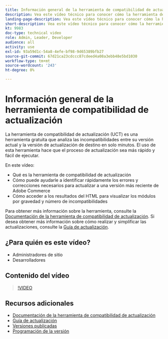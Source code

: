 ```yaml
---
title: Información general de la herramienta de compatibilidad de actualización
description: Vea este vídeo técnico para conocer cómo la herramienta de compatibilidad de actualización puede hacer que su próxima actualización sea más fácil, barata y rápida.
landing-page-description: Vea este vídeo técnico para conocer cómo la herramienta de compatibilidad de actualización puede hacer que su próxima actualización sea más fácil, barata y rápida.
short-description: Vea este vídeo técnico para conocer cómo la herramienta de compatibilidad de actualización puede hacer que su próxima actualización sea más fácil, barata y rápida.
kt: 9983
doc-type: technical video
role: Admin, Leader, Developer
audience: all
activity: use
exl-id: 93a59d1c-54a8-4efe-bf98-9d65389bfb27
source-git-commit: 67d21ca23cdccc87cdeed4a08a3ebb48e5bd1030
workflow-type: tm+mt
source-wordcount: '243'
ht-degree: 0%

---
```


# Información general de la herramienta de compatibilidad de actualización

La herramienta de compatibilidad de actualización (UCT) es una herramienta gratuita que analiza las incompatibilidades entre su versión actual y la versión de actualización de destino en solo minutos. El uso de esta herramienta hace que el proceso de actualización sea más rápido y fácil de ejecutar.

En este vídeo:

- Qué es la herramienta de compatibilidad de actualización
- Cómo puede ayudarle a identificar rápidamente los errores y correcciones necesarios para actualizar a una versión más reciente de Adobe Commerce
- Cómo acceder a los resultados del HTML para visualizar los módulos por gravedad y número de incompatibilidades

Para obtener más información sobre la herramienta, consulte la [Documentación de la herramienta de compatibilidad de actualización](https://experienceleague.adobe.com/docs/commerce-operations/upgrade-guide/upgrade-compatibility-tool/overview.html?lang=en). Si desea obtener más información sobre cómo realizar y simplificar las actualizaciones, consulte la [Guía de actualización](https://experienceleague.adobe.com/docs/commerce-operations/upgrade-guide/overview.html).

## ¿Para quién es este vídeo?

- Administradores de sitio
- Desarrolladores

## Contenido del vídeo

>[!VIDEO](https://video.tv.adobe.com/v/341245?quality=12&learn=on)

## Recursos adicionales

- [Documentación de la herramienta de compatibilidad de actualización](https://experienceleague.adobe.com/docs/commerce-operations/upgrade-guide/upgrade-compatibility-tool/overview.html?lang=en)
- [Guía de actualización](https://experienceleague.adobe.com/docs/commerce-operations/upgrade-guide/overview.html)
- [Versiones publicadas](https://experienceleague.adobe.com/docs/commerce-operations/release/versions.html)
- [Programación de la versión](https://experienceleague.adobe.com/docs/commerce-operations/release/planning/schedule.html)
